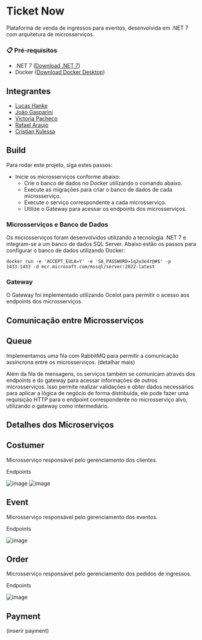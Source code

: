 # Ticket Now
Plataforma de venda de ingressos para eventos, desenvolvida em .NET 7 com arquitetura de microsserviços.

### 📋 Pré-requisitos

* .NET 7 ([Download .NET 7](https://dotnet.microsoft.com/en-us/download/dotnet/7.0))
* Docker ([Download Docker Desktop](https://www.docker.com/products/docker-desktop/))

## Integrantes

- [Lucas Hanke](https://github.com/lucasbagrt)
- [João Gasparini](https://github.com/joaogasparini)
- [Victoria Pacheco](https://github.com/vickypacheco)
- [Rafael Araujo](https://github.com/RafAraujo)
- [Cristian Kulessa](https://github.com/Kulessa)

## Build 

Para rodar este projeto, siga estes passos:

* Inicie os microsserviços conforme abaixo:
  * Crie o banco de dados no Docker utilizando o comando abaixo.
  * Execute as migrações para criar o banco de dados de cada microsserviço.
  * Execute o serviço correspondente a cada microsserviço.
  * Utilize o Gateway para acessar os endpoints dos microsserviços.

### Microsserviços e Banco de Dados

Os microsserviços foram desenvolvidos utilizando a tecnologia .NET 7 e integram-se a um banco de dados SQL Server. Abaixo estão os passos para configurar o banco de dados utilizando Docker:

```docker
docker run -e 'ACCEPT_EULA=Y' -e 'SA_PASSWORD=1q2w3e4r@#$' -p 1433:1433 -d mcr.microsoft.com/mssql/server:2022-latest
```

### Gateway

O Gateway foi implementado utilizando Ocelot para permitir o acesso aos endpoints dos microsserviços.

## Comunicação entre Microsserviços

## Queue

Implementamos uma fila com RabbitMQ para permitir a comunicação assíncrona entre os microsserviços. (detalhar mais)

Além da fila de mensagens, os serviços também se comunicam através dos endpoints e do gateway para acessar informações de outros microsserviços. Isso permite realizar validações e obter dados necessários para aplicar a lógica de negócio de forma distribuída, ele pode fazer uma requisição HTTP para o endpoint correspondente no microsserviço alvo, utilizando o gateway como intermediário.

## Detalhes dos Microserviços

## Costumer 

Microsserviço responsável pelo gerenciamento dos clientes.

Endpoints

![image](https://github.com/GrupoFiapArqSist/Fiap2NettTC3/assets/143532676/9bd5f6bb-309b-4516-8a61-c41c36385ffc)
![image](https://github.com/GrupoFiapArqSist/Fiap2NettTC3/assets/143532676/87189840-26fe-4a66-ac0e-f2875e505905)

## Event

Microsserviço responsável pelo gerenciamento dos eventos.

Endpoints

![image](https://github.com/GrupoFiapArqSist/Fiap2NettTC3/assets/143532676/5b1be442-deb0-4ead-b985-71c55e9a68f2)

## Order

Microsserviço responsável pelo gerenciamento dos pedidos de ingressos.

Endpoints

![image](https://github.com/GrupoFiapArqSist/Fiap2NettTC3/assets/143532676/d8beacd2-6d44-48b1-9700-b75ab73e995a)

## Payment

(inserir payment)

